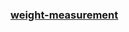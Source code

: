 ### [weight-measurement](https://dragonlearn.in/teachers/g/61517/subjects/1/course_programs/1/lessons/16359)
